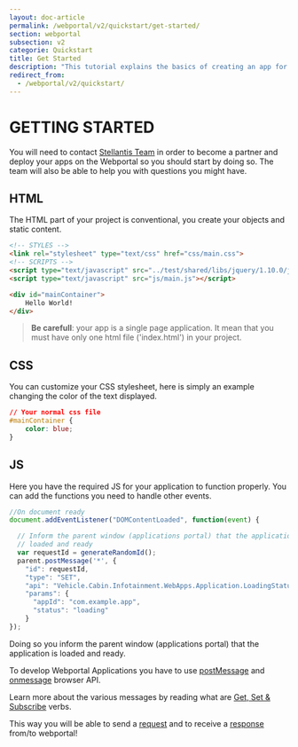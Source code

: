 ```yaml
---
layout: doc-article
permalink: /webportal/v2/quickstart/get-started/
section: webportal
subsection: v2
categorie: Quickstart
title: Get Started
description: "This tutorial explains the basics of creating an app for Webportal v2 and using our API features."
redirect_from:
  - /webportal/v2/quickstart/
---
```


# GETTING STARTED

You will need to contact [Stellantis Team](mailto:connectedcar@mpsa.com) in order to become a partner and deploy your apps on the Webportal so you should start by doing so.
The team will also be able to help you with questions you might have.

## HTML

The HTML part of your project is conventional, you create your objects and static content.

```html
<!-- STYLES -->
<link rel="stylesheet" type="text/css" href="css/main.css">
<!-- SCRIPTS -->
<script type="text/javascript" src="../test/shared/libs/jquery/1.10.0/jquery.js"></script>
<script type="text/javascript" src="js/main.js"></script>

<div id="mainContainer">
    Hello World!
</div>
```
>**Be carefull**: your app is a single page application. It mean that you must have only one html file ('index.html') in your project.

## CSS

You can customize your CSS stylesheet, here is simply an example changing the color of the text displayed.

```css
// Your normal css file
#mainContainer {
    color: blue;
}
```

## JS

Here you have the required JS for your application to function properly. You can add the functions you need to handle other events.

```javascript
//On document ready
document.addEventListener("DOMContentLoaded", function(event) {

  // Inform the parent window (applications portal) that the application is
  // loaded and ready
  var requestId = generateRandomId();
  parent.postMessage('*', {
    "id": requestId, 
    "type": "SET", 
    "api": "Vehicle.Cabin.Infotainment.WebApps.Application.LoadingStatus", 
    "params": {
      "appId": "com.example.app",
      "status": "loading" 
    }
});
```

Doing so you inform the parent window (applications portal) that the application is loaded and ready.

To develop Webportal Applications you have to use [postMessage](https://developer.mozilla.org/en-US/docs/Web/API/Window/postMessage) and [onmessage](https://developer.mozilla.org/en-US/docs/Web/API/WindowEventHandlers/onmessage) browser API.

Learn more about the various messages by reading what are [Get, Set & Subscribe]({{site.baseurl}}/webportal/v2/quickstart/get-set-subscribe/#article) verbs.

This way you will be able to send a [request]({{site.baseurl}}/webportal/v2/quickstart/request/#article) and to receive a [response]({{site.baseurl}}/webportal/v2/quickstart/response/#article) from/to webportal!